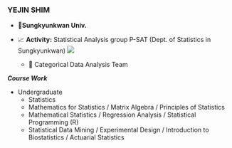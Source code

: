 ### YEJIN SHIM

- :school:**Sungkyunkwan Univ.**

- :chart_with_upwards_trend: **Activity:** Statistical Analysis group P-SAT (Dept. of Statistics in Sungkyunkwan) ![](https://img.shields.io/badge/-PSAT-black)
  - :tiger: Categorical Data Analysis Team

***Course Work***
- Undergraduate
  - Statistics
  - Mathematics for Statistics / Matrix Algebra / Principles of Statistics
  - Mathematical Statistics / Regression Analysis / Statistical Programming (R)
  - Statistical Data Mining / Experimental Design / Introduction to Biostatistics / Actuarial Statistics
    

